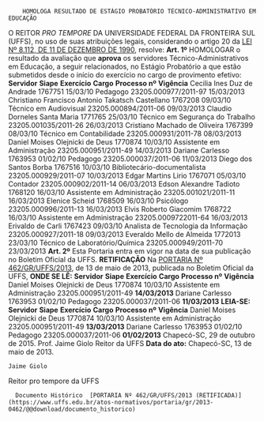         HOMOLOGA RESULTADO DE ESTÁGIO PROBATÓRIO TÉCNICO-ADMINISTRATIVO EM EDUCAÇÃO  

 O REITOR *PRO TEMPORE*  DA UNIVERSIDADE FEDERAL DA FRONTEIRA SUL (UFFS), no uso de suas atribuições legais, considerando o artigo 20 da [LEI Nº 8.112, DE 11 DE DEZEMBRO DE 1990](http://www.planalto.gov.br/ccivil_03/leis/l8112cons.htm), resolve:   **Art. 1º**  HOMOLOGAR o resultado da avaliação que **aprova** os servidores Técnico-Administrativos em Educação, a seguir relacionados, no Estágio Probatório a que estão submetidos desde o início do exercício no cargo de provimento efetivo:     **Servidor**   **Siape**   **Exercício**   **Cargo**   **Processo nº**    **Vigência**     Cecilia Ines Duz de Andrade   1767751   15/03/10   Pedagogo   23205.000977/2011-97   15/03/2013     Christiano Francisco Antonio Takatsch Castellano   1767208   09/03/10   Técnico em Audiovisual   23205.000894/2011-06   09/03/2013     Claudio Dorneles Santa Maria   1771765   25/03/10   Técnico em Segurança do Trabalho   23205.001035/2011-26   26/03/2013     Cristiano Machado de Oliveira   1767399   08/03/10   Técnico em Contabilidade   23205.000931/2011-78   08/03/2013     Daniel Moises Olejnicki de Deus   1770874   10/03/10   Assistente em Administração   23205.000951/2011-49   14/03/2013     Dariane Carlesso   1763953   01/02/10   Pedagogo   23205.000037/2011-06   11/03/2013     Diego dos Santos Borba   1767516   10/03/10   Bibliotecário-documentalista   23205.000929/2011-07   10/03/2013     Edgar Martins Lirio   1767071   05/03/10   Contador   23205.000902/2011-14   06/03/2013     Edson Alexandre Tadioto   1768120   16/03/10   Assistente em Administração   23205.001021/2011-11   16/03/2013     Elenice Scheid   1768509   16/03/10   Psicólogo   23205.000996/2011-13   16/03/2013     Elvis Roberto Giacomim   1768722   16/03/10   Assistente em Administração   23205.0009722011-64   16/03/2013     Erivaldo de Carli   1767423   09/03/10   Analista de Tecnologia da Informação   23205.000927/2011-18   09/03/2013     Everaldo Mello de Almeida   1772013   23/03/10   Técnico de Laboratório/Química   23205.000949/2011-70   23/03/2013       **Art. 2º**  Esta Portaria entra em vigor na data de sua publicação no Boletim Oficial da UFFS.   **RETIFICAÇÃO**   Na [PORTARIA Nº 462/GR/UFFS/2013](https://www.uffs.edu.br/atos-normativos/portaria/gr/2013-0462), de 13 de maio de 2013, publicada no Boletim Oficial da UFFS,   **ONDE SE LÊ:**      **Servidor**   **Siape**   **Exercício**   **Cargo**   **Processo nº**    **Vigência**     Daniel Moises Olejnicki de Deus   1770874   10/03/10   Assistente em Administração   23205.000951/2011-49   **14/03/2013**     Dariane Carlesso   1763953   01/02/10   Pedagogo   23205.000037/2011-06   **11/03/2013**       **LEIA-SE:**      **Servidor**   **Siape**   **Exercício**   **Cargo**   **Processo nº**    **Vigência**     Daniel Moises Olejnicki de Deus   1770874   10/03/10   Assistente em Administração   23205.000951/2011-49   **13/03/2013**     Dariane Carlesso   1763953   01/02/10   Pedagogo   23205.000037/2011-06   **01/02/2013**         Chapecó-SC, 29 de outubro de 2015.   Prof. Jaime Giolo Reitor da UFFS      **Data do ato:** Chapecó-SC, 13 de maio de 2013.   
 

    Jaime Giolo   
 Reitor pro tempore da UFFS 

      Documento Histórico  [PORTARIA Nº 462/GR/UFFS/2013 (RETIFICADA)](https://www.uffs.edu.br/atos-normativos/portaria/gr/2013-0462/@@download/documento_historico)     
      